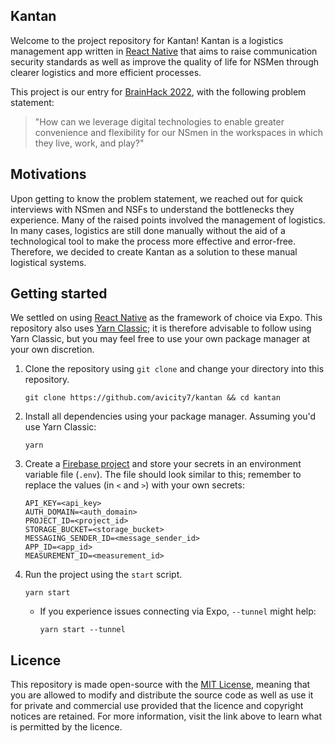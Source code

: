 ## Kantan

Welcome to the project repository for Kantan! Kantan is a logistics management app written in [React Native](https://reactnative.dev) that aims to raise communication security standards as well as improve the quality of life for NSMen through clearer logistics and more efficient processes.

This project is our entry for [BrainHack 2022](https://dsta.gov.sg/brainhack), with the following problem statement:

> "How can we leverage digital technologies to enable greater convenience and flexibility for our NSmen in the workspaces in which they live, work, and play?"

## Motivations

Upon getting to know the problem statement, we reached out for quick interviews with NSmen and NSFs to understand the bottlenecks they experience. Many of the raised points involved the management of logistics. In many cases, logistics are still done manually without the aid of a technological tool to make the process more effective and error-free. Therefore, we decided to create Kantan as a solution to these manual logistical systems.

## Getting started

We settled on using [React Native](https://reactnative.dev) as the framework of choice via Expo. This repository also uses [Yarn Classic](https://classic.yarnpkg.com/lang/en/); it is therefore advisable to follow using Yarn Classic, but you may feel free to use your own package manager at your own discretion.

1. Clone the repository using `git clone` and change your directory into this repository.
    ```
    git clone https://github.com/avicity7/kantan && cd kantan
    ```

2. Install all dependencies using your package manager. Assuming you'd use Yarn Classic:
    ```
    yarn
    ```

3. Create a [Firebase project](https://console.firebase.google.com) and store your secrets in an environment variable file (`.env`). The file should look similar to this; remember to replace the values (in `<` and `>`) with your own secrets:
    ```
    API_KEY=<api_key>
    AUTH_DOMAIN=<auth_domain>
    PROJECT_ID=<project_id>
    STORAGE_BUCKET=<storage_bucket>
    MESSAGING_SENDER_ID=<message_sender_id>
    APP_ID=<app_id>
    MEASUREMENT_ID=<measurement_id>
    ```

4. Run the project using the `start` script.
    ```
    yarn start
    ```

    - If you experience issues connecting via Expo, `--tunnel` might help:
        ```
        yarn start --tunnel
        ```

## Licence

This repository is made open-source with the [MIT License](https://github.com/avicity7/kantan/blob/main/LICENSE.md), meaning that you are allowed to modify and distribute the source code as well as use it for private and commercial use provided that the licence and copyright notices are retained. For more information, visit the link above to learn what is permitted by the licence.

